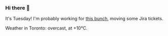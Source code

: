 ### Hi there :wave:

It's Tuesday! I'm probably working for [this bunch](https://github.com/kohofinancial), moving some Jira tickets.

Weather in Toronto: overcast, at +10°C.
